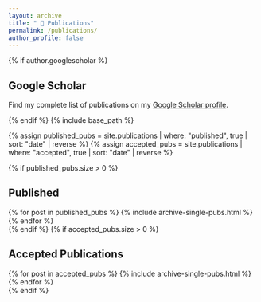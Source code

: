 ```yaml
---
layout: archive
title: " 📜 Publications"
permalink: /publications/
author_profile: false
---
```


<link rel="stylesheet" href="https://cdnjs.cloudflare.com/ajax/libs/font-awesome/6.2.0/css/all.min.css">
{% if author.googlescholar %}

<section> <h2>Google Scholar</h2> <p>Find my complete list of publications on my <a href="{{author.googlescholar}}" target="_blank" rel="noopener noreferrer">Google Scholar profile</a>.</p> </section> {% endif %}
{% include base_path %}

{% assign published_pubs = site.publications | where: "published", true | sort: "date" | reverse %}
{% assign accepted_pubs = site.publications | where: "accepted", true | sort: "date" | reverse %}

{% if published_pubs.size > 0 %}

<section> <h2>Published</h2> {% for post in published_pubs %} {% include archive-single-pubs.html %} {% endfor %} </section> {% endif %}
{% if accepted_pubs.size > 0 %}

<section> <h2>Accepted Publications</h2> {% for post in accepted_pubs %} {% include archive-single-pubs.html %} {% endfor %} </section> {% endif %}